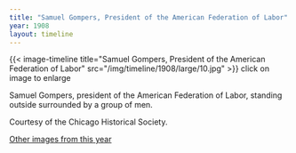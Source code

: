 ```yaml
---
title: "Samuel Gompers, President of the American Federation of Labor"
year: 1908
layout: timeline
---
```


{{< image-timeline title="Samuel Gompers, President of the American Federation of Labor" src="/img/timeline/1908/large/10.jpg" >}}
click on image to enlarge

Samuel Gompers, president of the American Federation of Labor, standing outside surrounded by a group of men. 

Courtesy of the Chicago Historical Society.

[Other images from this year](/historical/timeline/1908)